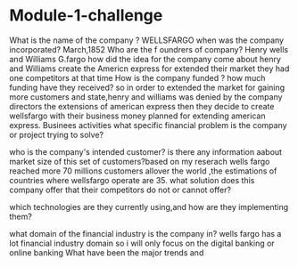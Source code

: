 # Module-1-challenge
What is the name of the company ?
WELLSFARGO
when was the company incorporated?
March,1852
Who are the f oundrers of company?
Henry wells and Williams G.fargo
how did the idea for the company come about
henry and Williams create the Americn express for extended their market they had one competitors at that time 
How is the company funded ? how much funding have they received?
so in order to extended the market for gaining more customers and state,henry and williams was denied by the company directors the extensions of american express then they decide to create wellsfargo with their business money planned for extending american express.
Businees activities
what specific financial problem is the company or project trying to solve?

who is the company's intended customer? is there any information aabout market size of this set of customers?based on my reserach wells fargo reached more 70 millions customers allover the world ,the estimations of countries where wellsfargo operate are 35.
what solution does this company offer that their competitors do not or cannot offer?

which technologies are they currently using,and how are they implementing them?

what domain of the financial industry is the company in? wells fargo has a lot financial industry domain so i will only focus on the digital banking or online banking 
What have been the major trends and


